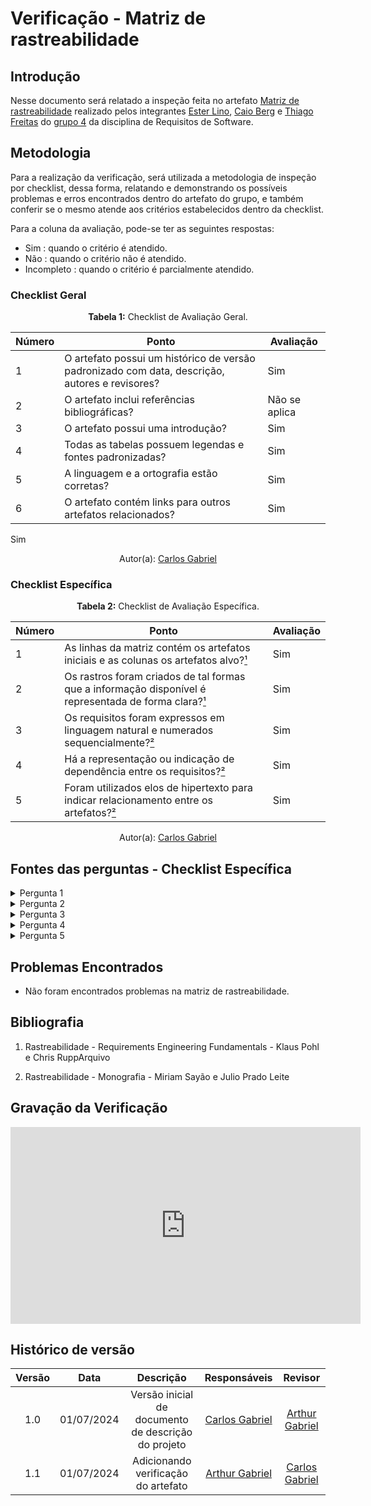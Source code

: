 
# Verificação - Matriz de rastreabilidade

## Introdução

Nesse documento será relatado a inspeção feita no artefato [Matriz de rastreabilidade](https://requisitos-de-software.github.io/2024.1-Gov.br/#/pos-rastreabilidade/matriz) realizado pelos integrantes [Ester Lino](https://github.com/esteerlino), [Caio Berg](https://github.com/Caio-bergbjj) e [Thiago Freitas](https://github.com/thiagorfreitas) do [grupo 4](https://github.com/Requisitos-de-Software/2024.1-Gov.br) da disciplina de Requisitos de Software.

## Metodologia


Para a realização da verificação, será utilizada a metodologia de inspeção por checklist, dessa forma, relatando e demonstrando os possíveis problemas e erros encontrados dentro do artefato do grupo, e também conferir se o mesmo atende aos critérios estabelecidos dentro da checklist.

Para a coluna da avaliação, pode-se ter as seguintes respostas:
- Sim : quando o critério é atendido.
- Não : quando o critério não é atendido.
- Incompleto : quando o critério é parcialmente atendido.


### Checklist Geral

<font><p style="text-align: center">**Tabela 1:** Checklist de Avaliação Geral.</p></font>

| Número  | Ponto                                                                                                           | Avaliação         |
|-----|----------------------------------------------------------------------------------------------------------------------|------------------|
| 1   | O artefato possui um histórico de versão padronizado com data, descrição, autores e revisores?                       |       Sim           |
| 2   | O artefato inclui referências bibliográficas?                                                                        |       Não se aplica           |
| 3   | O artefato possui uma introdução?                                                                                   |        Sim          |
| 4   | Todas as tabelas possuem legendas e fontes padronizadas?                                                             |       Sim           |
| 5  | A linguagem e a ortografia estão corretas?                                                                           |        Sim          |
| 6  | O artefato contém links para outros artefatos relacionados?                                                           |       Sim           |
Sim
<div align="center">Autor(a): <a href="https://github.com/TheCarlosRamos">Carlos Gabriel</a></div>

### Checklist Específica

<font><p style="text-align: center">**Tabela 2:** Checklist de Avaliação Específica.</p></font>

| Número | Ponto | Avaliação |
|--------|-------|-----------|
| 1      | As linhas da matriz contém os artefatos iniciais e as colunas os artefatos alvo?[¹](#ref1)  | Sim |
| 2      | Os rastros foram criados de tal formas que a informação disponível é representada de forma clara?[¹](#ref1)  | Sim |
| 3      | Os requisitos foram expressos em linguagem natural e numerados sequencialmente?[²](#ref2)  | Sim |
| 4      | Há a representação ou indicação de dependência entre os requisitos?[²](#ref2)  | Sim |
| 5      | Foram utilizados elos de hipertexto para indicar relacionamento entre os artefatos?[²](#ref2)  | Sim |


<div align="center">Autor(a): <a href="https://github.com/TheCarlosRamos">Carlos Gabriel</a></div> 

## Fontes das perguntas - Checklist Específica

</details>
<details><summary>Pergunta 1</summary>
<img src="assets/verificacao/Matriz01.png" alt="ref" width="700"/>
</details>


</details>
<details><summary>Pergunta 2</summary>
<img src="assets/verificacao/Matriz02.png" alt="ref" width="700"/>
</details>

</details>
<details><summary>Pergunta 3</summary>
<img src="assets/verificacao/matriz03.png" alt="ref" width="700"/>
</details>

</details>
<details><summary>Pergunta 4</summary>
<img src="assets/verificacao/matriz04.png" alt="ref" width="700"/>
</details>

</details>
<details><summary>Pergunta 5</summary>
<img src="assets/verificacao/matriz05.png" alt="ref" width="700"/>
</details>


## Problemas Encontrados

- Não foram encontrados problemas na matriz de rastreabilidade.

## Bibliografia

<a id="ref1"></a>

1. Rastreabilidade - Requirements Engineering Fundamentals - Klaus Pohl e Chris RuppArquivo

<a id="ref2"></a>

2. Rastreabilidade - Monografia - Miriam Sayão e Julio Prado Leite

## Gravação da Verificação

<iframe width="560" height="315" src="https://www.youtube.com/embed/npB8yM1qVsQ?si=KDzgZamIpO9eSnsp" title="YouTube video player" frameborder="0" allow="accelerometer; autoplay; clipboard-write; encrypted-media; gyroscope; picture-in-picture; web-share" referrerpolicy="strict-origin-when-cross-origin" allowfullscreen></iframe>


## Histórico de versão


| Versão | Data       | Descrição                                   | Responsáveis                                                                               | Revisor                                      |
| :----: | :--------: | :-----------------------------------------: | :----------------------------------------------------------------------------------------: | :------------------------------------------: |
|  1.0   | 01/07/2024 | Versão inicial de documento de descrição do projeto | [Carlos Gabriel](https://github.com/TheCarlosRamos)                                         | [Arthur Gabriel](https://github.com/ArthurGabrieel)  |
|  1.1   | 01/07/2024 | Adicionando verificação do artefato | [Arthur Gabriel](https://github.com/ArthurGabrieel)  | [Carlos Gabriel](https://github.com/TheCarlosRamos) |


